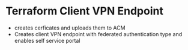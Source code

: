 # Terraform Client VPN Endpoint 
- creates cerficates  and uploads them to ACM
- Creates client VPN endpoint with federated authentication type and enables self service portal